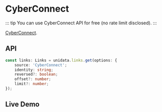 # CyberConnect

::: tip
You can use CyberConnect API for free (no rate limit disclosed).
:::

[CyberConnect](https://cyberconnect.me).

## API

```ts
const links: Links = unidata.links.get(options: {
    source: 'CyberConnect';
    identity: string;
    reversed?: boolean;
    offset?: number;
    limit?: number;
});
```

## Live Demo

<Links :source="'CyberConnect'" :defaultIdentity="'0x148d59faf10b52063071eddf4aaf63a395f2d41c'" />
